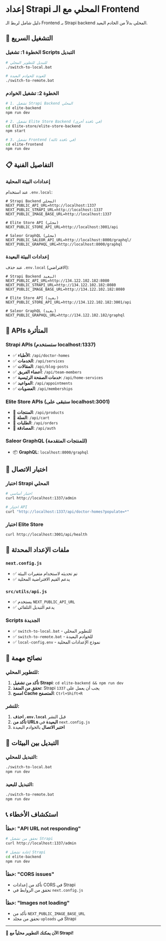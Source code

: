 # إعداد Strapi المحلي مع الـ Frontend

دليل شامل لربط الـ Frontend بـ Strapi backend المحلي بدلاً من الخادم البعيد.

## 🚀 التشغيل السريع

### الخطوة 1: تشغيل Scripts التبديل

```bash
# للتبديل للتطوير المحلي
./switch-to-local.bat

# للعودة للخوادم البعيدة
./switch-to-remote.bat
```

### الخطوة 2: تشغيل الخوادم

```bash
# 1. تشغيل Strapi Backend المحلي
cd elite-backend
npm run dev

# 2. تشغيل Elite Store Backend (في نافذة أخرى)
cd Elite-store/elite-store-backend
npm start

# 3. تشغيل Frontend (في نافذة ثالثة)
cd elite-frontend
npm run dev
```

## 📋 التفاصيل الفنية

### إعدادات البيئة المحلية

عند استخدام `.env.local`:

```env
# Strapi Backend المحلي
NEXT_PUBLIC_API_URL=http://localhost:1337
NEXT_PUBLIC_STRAPI_URL=http://localhost:1337
NEXT_PUBLIC_IMAGE_BASE_URL=http://localhost:1337

# Elite Store API (محلي)
NEXT_PUBLIC_STORE_API_URL=http://localhost:3001/api

# Saleor GraphQL (محلي)
NEXT_PUBLIC_SALEOR_API_URL=http://localhost:8000/graphql/
NEXT_PUBLIC_GRAPHQL_URL=http://localhost:8000/graphql
```

### إعدادات البيئة البعيدة

عند حذف `.env.local` (الافتراضي):

```env
# Strapi Backend البعيد
NEXT_PUBLIC_API_URL=http://134.122.102.182:8080
NEXT_PUBLIC_STRAPI_URL=http://134.122.102.182:8080
NEXT_PUBLIC_IMAGE_BASE_URL=http://134.122.102.182:8080

# Elite Store API (بعيد)
NEXT_PUBLIC_STORE_API_URL=http://134.122.102.182:3001/api

# Saleor GraphQL (بعيد)
NEXT_PUBLIC_GRAPHQL_URL=http://134.122.102.182/graphql
```

## 🔧 APIs المتأثرة

### Strapi APIs (ستستخدم localhost:1337)

- ✅ **الأطباء**: `/api/doctor-homes`
- ✅ **الخدمات**: `/api/services`
- ✅ **المقالات**: `/api/blog-posts`
- ✅ **أعضاء الفريق**: `/api/team-members`
- ✅ **خدمات الصفحة الرئيسية**: `/api/home-services`
- ✅ **المواعيد**: `/api/appointments`
- ✅ **العضويات**: `/api/memberships`

### Elite Store APIs (ستبقى على localhost:3001)

- 🛒 **المنتجات**: `/api/products`
- 🛒 **السلة**: `/api/cart`
- 🛒 **الطلبات**: `/api/orders`
- 🔐 **المصادقة**: `/api/auth`

### Saleor GraphQL (للمنتجات المتقدمة)

- 📦 **GraphQL**: `localhost:8000/graphql`

## 🧪 اختبار الاتصال

### اختبار Strapi المحلي

```bash
# اختبار أساسي
curl http://localhost:1337/admin

# اختبار API
curl "http://localhost:1337/api/doctor-homes?populate=*"
```

### اختبار Elite Store

```bash
curl http://localhost:3001/api/health
```

## 📁 ملفات الإعداد المحدثة

### `next.config.js`
- ✅ تم تحديثه لاستخدام متغيرات البيئة
- ✅ يدعم القيم الافتراضية المحلية

### `src/utils/api.js`
- ✅ يستخدم `NEXT_PUBLIC_API_URL` 
- ✅ يدعم التبديل التلقائي

### Scripts الجديدة
- ✅ `switch-to-local.bat` - للتطوير المحلي
- ✅ `switch-to-remote.bat` - للخوادم البعيدة
- ✅ `local-config.env` - نموذج الإعدادات المحلية

## 🚨 نصائح مهمة

### للتطوير المحلي:
1. **تأكد من تشغيل Strapi**: `cd elite-backend && npm run dev`
2. **تحقق من المنفذ**: Strapi يجب أن يعمل على `1337`
3. **امسح Cache المتصفح**: `Ctrl+Shift+R`

### للنشر:
1. **احذف `.env.local`** قبل النشر
2. **تأكد من URLs البعيدة** في `next.config.js`
3. **اختبر الاتصال** بالخوادم البعيدة

## 🔄 التبديل بين البيئات

### التبديل للمحلي:
```bash
./switch-to-local.bat
npm run dev
```

### التبديل للبعيد:
```bash
./switch-to-remote.bat
npm run dev
```

## 📞 استكشاف الأخطاء

### خطأ: "API URL not responding"
```bash
# تحقق من تشغيل Strapi
curl http://localhost:1337/admin

# إعادة تشغيل Strapi
cd elite-backend
npm run dev
```

### خطأ: "CORS issues"
- تأكد من إعدادات CORS في Strapi
- تحقق من الروابط في `next.config.js`

### خطأ: "Images not loading"
- تأكد من `NEXT_PUBLIC_IMAGE_BASE_URL`
- تحقق من مجلد `uploads` في Strapi

---

🎉 **الآن يمكنك التطوير محلياً مع Strapi!**
